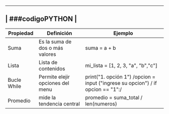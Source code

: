 -------------                    
| ###codigoPYTHON |
 -------------                   
Propiedad  |  Definición |   Ejemplo
------------- | -------------   | -------------
Suma |  Es la suma de dos  o más valores  |  suma = a + b 
Lista  |  Lista de contenidos   |  mi_lista = [1, 2, 3, "a", "b","c"]
 Bucle While  | Permite elejir opciones del menu  | print("1. opción 1")            /opcion = input ("ingrese su opcion")    / if opcion == "1":/
Promedio  | mide la tendencia central | promedio = suma_total / len(numeros)
